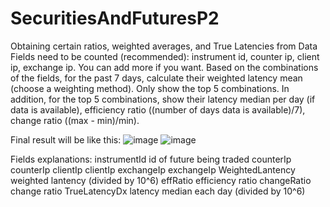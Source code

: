 # SecuritiesAndFuturesP2
Obtaining certain ratios, weighted averages, and True Latencies from Data 
Fields need to be counted (recommended): instrument id, counter ip, client ip, exchange ip. You can add more if you want.
Based on the combinations of the fields, for the past 7 days, calculate their weighted latency mean (choose a weighting method). Only show the top 5 combinations. In addition, for the top 5 combinations, show their latency median per day (if data is available), efficiency ratio ((number of days data is available)/7), change ratio ((max - min)/min).

Final result will be like this:
 ![image](https://github.com/stanwu4/SecuritiesAndFuturesP2/assets/113301955/62be61ab-991d-45a8-8976-45e77f8bf1a9)
![image](https://github.com/stanwu4/SecuritiesAndFuturesP2/assets/113301955/0d61fc9f-a491-466c-8e7b-000923d27a61)

 
Fields explanations:
instrumentId	id of future being traded
counterIp	counterIp
clientIp	clientIp
exchangeIp	exchangeIp
WeightedLantency	weighted lantency (divided by 10^6)
effRatio	efficiency ratio
changeRatio	change ratio
TrueLatencyDx	latency median each day (divided by 10^6)


